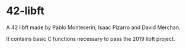 # 42-libft

A 42 libft made by Pablo Monteserín, Isaac Pizarro and David Merchan.

It contains basic C functions necessary to pass the 2019 libft project.
